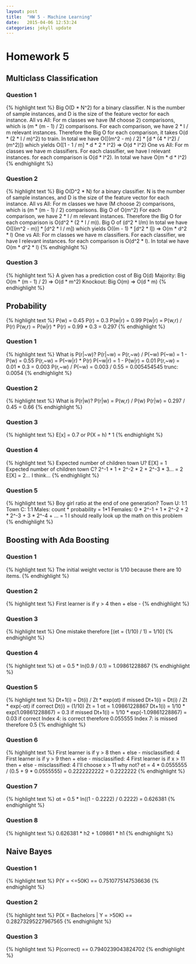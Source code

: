 ```yaml
---
layout: post
title:  "HW 5 - Machine Learning"
date:   2015-04-06 12:53:24
categories: jekyll update
---
```


# Homework 5

## Multiclass Classification

### Question 1
{% highlight text %}
Big O(D * N^2) for a binary classifier. N is the number of sample
instances, and D is the size of the feature vector for each instance.
All vs All:
For m classes we have (M choose 2) comparisons, which is
(m * (m - 1) / 2) comparisons.
For each comparison, we have 2 * l / m relevant instances.
Therefore the Big O for each comparison, it takes O(d * (2 * l / m)^2) to train.
In total we have O([(m^2 - m) / 2] * [d * (4 * l^2) / (m^2)]) which yields
O([1 - 1 / m] * d * 2 * l^2) => O(d * l^2)
One vs All:
For m classes we have m classifiers.
For each classifier, we have l relevant instances.
for each comparison is O(d * l^2).
In total we have O(m * d * l^2)
{% endhighlight %}

### Question 2
{% highlight text %}
Big O(D^2 * N) for a binary classifier. N is the number of sample
instances, and D is the size of the feature vector for each instance.
All vs All:
For m classes we have (M choose 2) comparisons, which is
(m * (m - 1) / 2) comparisons. Big O of O(m^2)
For each comparison, we have 2 * l / m relevant instances. Therefore the Big O
for each comparison is O(d^2 * (2 * l / m)). Big O of (d^2 * l/m)
In total we have O([(m^2 - m)] * [d^2 * l / m]) which yields
O((m - 1) * [d^2 * l]) => O(m * d^2 * l)
One vs All:
For m classes we have m classifiers.
For each classifier, we have l relevant instances.
for each comparison is O(d^2 * l).
In total we have O(m * d^2 * l)
{% endhighlight %}

### Question 3
{% highlight text %}
A given has a prediction cost of Big O(d)
Majority: Big O(m * (m - 1) / 2) => O(d * m^2)
Knockout: Big O(m) => O(d * m)
{% endhighlight %}


## Probability
{% highlight text %}
P(w) = 0.45
P(r) = 0.3
P(w|r) = 0.99
P(w|r) = P(w,r) / P(r)
P(w,r) = P(w|r) * P(r) = 0.99 * 0.3 = 0.297
{% endhighlight %}

### Question 1
{% highlight text %}
What is P(r|~w)?
P(r|~w) = P(r,~w) / P(~w)
P(~w) = 1 - P(w) = 0.55
P(r,~w) = P(~w|r) * P(r)
P(~w|r) = 1 - P(w|r) = 0.01
P(r,~w) = 0.01 * 0.3 = 0.003
P(r,~w) / P(~w) = 0.003 / 0.55 = 0.005454545
trunc: 0.0054
{% endhighlight %}

### Question 2
{% highlight text %}
What is P(r|w)?
P(r|w) = P(w,r) / P(w)
P(r|w) = 0.297 / 0.45 = 0.66
{% endhighlight %}

### Question 3
{% highlight text %}
E[x] = 0.7 or P(X = h) * 1
{% endhighlight %}

### Question 4
{% highlight text %}
Expected number of children town U?
E[X] = 1
Expected number of children town C?
2^-1 * 1 + 2^-2 * 2 + 2^-3 * 3... = 2
E[X] = 2... I think...
{% endhighlight %}

### Question 5
{% highlight text %}
Boy girl ratio at the end of one generation?
Town U: 1:1
Town C: 1:1
Males: count * probability = 1*1
Females: 0 * 2^-1 + 1 * 2^-2 + 2 * 2^-3 + 3 * 2^-4 + ... = 1
I should really look up the math on this problem
{% endhighlight %}

## Boosting with Ada Boosting

### Question 1
{% highlight text %}
The initial weight vector is 1/10 because there are 10 items.
{% endhighlight %}

### Question 2
{% highlight text %}
First learner is if y > 4 then + else -
{% endhighlight %}

### Question 3
{% highlight text %}
One mistake therefore [(et = (1/10) / 1) = 1/10]
{% endhighlight %}

### Question 4
{% highlight text %}
αt = 0.5 * ln(0.9 / 0.1) = 1.09861228867
{% endhighlight %}

### Question 5
{% highlight text %}
Dt+1(i) = Dt(i) / Zt * exp(αt) if missed
Dt+1(i) = Dt(i) / Zt * exp(-αt) if correct
Dt(i) = (1/10)
Zt = 1
αt = 1.09861228867
Dt+1(i) = 1/10 * exp(1.09861228867) = 0.3 if missed
Dt+1(i) =  1/10 * exp(-1.09861228867) = 0.03 if correct
Index 4: is correct therefore 0.055555
Index 7: is missed therefore 0.5
{% endhighlight %}

### Question 6
{% highlight text %}
First learner is if y > 8 then + else - misclassified: 4
First learner is if y > 9 then + else - misclassified: 4
First learner is if x > 11 then + else - misclassified: 4
I'll choose x > 11 why not?
et = 4 * 0.0555555 / (0.5 + 9 * 0.0555555) = 0.2222222222 = 0.2222222
{% endhighlight %}

### Question 7
{% highlight text %}
αt = 0.5 * ln((1 - 0.2222) / 0.2222) = 0.626381
{% endhighlight %}

### Question 8
{% highlight text %}
0.626381 * h2 + 1.09861 * h1
{% endhighlight %}

## Naive Bayes

### Question 1
{% highlight text %}
P(Y = <=50K) == 0.7510775147536636
{% endhighlight %}

### Question 2
{% highlight text %}
P(X = Bachelors | Y = >50K) == 0.28273295227967565
{% endhighlight %}

### Question 3
{% highlight text %}
P(correct) == 0.7940239043824702
{% endhighlight %}

